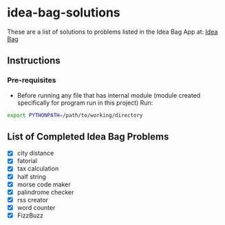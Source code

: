 # idea-bag-solutions

These are a list of solutions to problems listed in the Idea Bag App at: [Idea Bag](https://play.google.com/store/apps/details?id=com.alansa.ideabag2)

## Instructions

### Pre-requisites

- Before running any file that has internal module (module created
specifically for program run in this project) Run:

```bash
export PYTHONPATH=/path/to/working/directory
```

## List of Completed Idea Bag Problems

- [x] city distance
- [x] fatorial
- [x] tax calculation
- [x] half string
- [x] morse code maker
- [x] palindrome checker
- [x] rss creator
- [x] word counter
- [x] FizzBuzz
